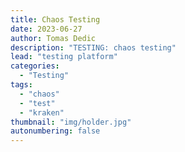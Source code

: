 ```yaml
---
title: Chaos Testing
date: 2023-06-27
author: Tomas Dedic
description: "TESTING: chaos testing"
lead: "testing platform"
categories:
  - "Testing"
tags:
  - "chaos"
  - "test"
  - "kraken"
thumbnail: "img/holder.jpg"
autonumbering: false
---
```


